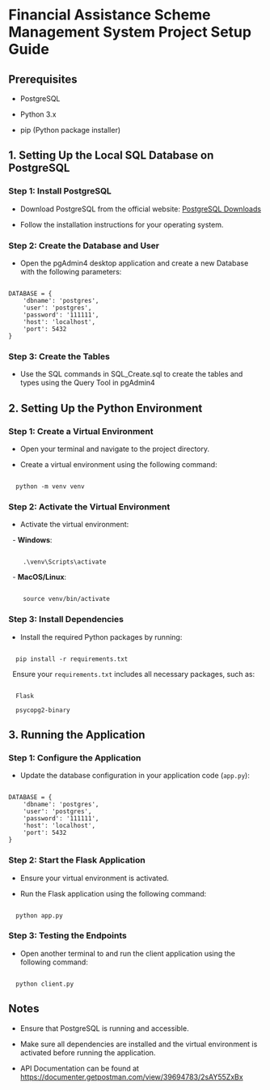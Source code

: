 # Financial Assistance Scheme Management System Project Setup Guide

## Prerequisites

- PostgreSQL

- Python 3.x

- pip (Python package installer)

## 1. Setting Up the Local SQL Database on PostgreSQL

### Step 1: Install PostgreSQL

- Download PostgreSQL from the official website: [PostgreSQL Downloads](https://www.postgresql.org/download/)

- Follow the installation instructions for your operating system.

### Step 2: Create the Database and User

- Open the pgAdmin4 desktop application and create a new Database with the following parameters:

```

DATABASE = {
    'dbname': 'postgres',
    'user': 'postgres',
    'password': '111111',
    'host': 'localhost',
    'port': 5432
}

```

### Step 3: Create the Tables

- Use the SQL commands in SQL_Create.sql to create the tables and types using the Query Tool in pgAdmin4

## 2. Setting Up the Python Environment

### Step 1: Create a Virtual Environment

- Open your terminal and navigate to the project directory.

- Create a virtual environment using the following command:

```

  python -m venv venv

```

### Step 2: Activate the Virtual Environment

- Activate the virtual environment:

  - **Windows**:

```

    .\venv\Scripts\activate

```

  - **MacOS/Linux**:

```

    source venv/bin/activate

```

### Step 3: Install Dependencies

- Install the required Python packages by running:

```

  pip install -r requirements.txt

```

  Ensure your `requirements.txt` includes all necessary packages, such as:

```

  Flask

  psycopg2-binary

```

## 3. Running the Application

### Step 1: Configure the Application

- Update the database configuration in your application code (`app.py`):

```

DATABASE = {
    'dbname': 'postgres',
    'user': 'postgres',
    'password': '111111',
    'host': 'localhost',
    'port': 5432
}

```

### Step 2: Start the Flask Application

- Ensure your virtual environment is activated.

- Run the Flask application using the following command:

```

  python app.py

```

### Step 3: Testing the Endpoints

- Open another terminal to and run the client application using the following command:


```

  python client.py

```

## Notes

- Ensure that PostgreSQL is running and accessible.

- Make sure all dependencies are installed and the virtual environment is activated before running the application.

- API Documentation can be found at https://documenter.getpostman.com/view/39694783/2sAY55ZxBx
